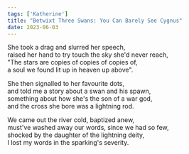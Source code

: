 ```yaml
---
tags: ['Katherine']
title: "Betwixt Three Swans: You Can Barely See Cygnus"
date: 2023-06-03
---
```


She took a drag and slurred her speech,  
raised her hand to try touch the sky she'd never reach,  
"The stars are copies of copies of copies of,  
a soul we found lit up in heaven up above".

She then signalled to her favourite dots,  
and told me a story about a swan and his spawn,  
something about how she's the son of a war god,  
and the cross she bore was a lightning rod.

We came out the river cold, baptized anew,  
must've washed away our words, since we had so few,  
shocked by the daughter of the lightning deity,  
I lost my words in the sparking's severity.
